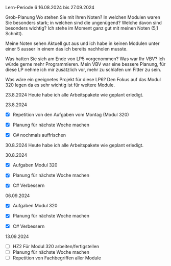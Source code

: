 Lern-Periode 6
16.08.2024 bis 27.09.2024

Grob-Planung
Wo stehen Sie mit Ihren Noten? In welchen Modulen waren Sie besonders stark; in welchen sind die ungenügend? Welche davon sind besonders wichtig?
Ich stehe im Moment ganz gut mit meinen Noten (5,1 Schnitt).

Meine Noten sehen Aktuell gut aus und ich habe in keinen Modulen unter einer 5 ausser in einem das ich bereits nachholen musste.

Was hatten Sie sich am Ende von LP5 vorgenommen? Was war Ihr VBV?
Ich würde gerne mehr Programmieren. Mein VBV war eine bessere Planung, für diese LP nehme ich mir zusätzlich vor, mehr zu schlafen um Fitter zu sein.

Was wäre ein geeignetes Projekt für diese LP6?
Den Fokus auf das Modul 320 legen da es sehr wichtig ist für weitere Module.

23.8.2024
Heute habe ich alle Arbeitspakete wie geplant erledigt.

23.8.2024
- [x] Repetition von den Aufgaben vom Montag (Modul 320)
- [x] Planung für nächste Woche machen
- [x] C# nochmals auffrischen


30.8.2024
Heute habe ich alle Arbeitspakete wie geplant erledigt.

30.8.2024
- [x] Aufgaben Modul 320
- [x] Planung für nächste Woche machen
- [x] C# Verbessern


06.09.2024
- [x] Aufgaben Modul 320
- [x] Planung für nächste Woche machen
- [x] C# Verbessern



13.09.2024
- [ ] HZ2 Für Modul 320 arbeiten/fertigstellen
- [ ] Planung für nächste Woche machen
- [ ] Repetition von Fachbegriffen aller Module
